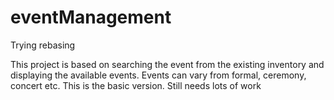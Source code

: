 # eventManagement
Trying rebasing

This project is based on searching the event from the existing inventory and displaying the available events. Events can vary from formal, ceremony, concert etc.
This is the basic version. Still needs lots of work
